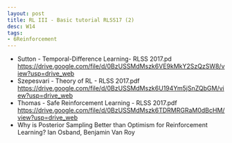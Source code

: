 ```yaml
---
layout: post
title: RL III - Basic tutorial RLSS17 (2)
desc: W14
tags:
- 6Reinforcement
---
```


* Sutton - Temporal-Difference Learning- RLSS 2017.pd
https://drive.google.com/file/d/0BzUSSMdMszk6VE9kMkY2SzQzSW8/view?usp=drive_web
* Szepesvari - Theory of RL - RLSS 2017.pdf
https://drive.google.com/file/d/0BzUSSMdMszk6U194Ym5jSnZQbGM/view?usp=drive_web
* Thomas - Safe Reinforcement Learning - RLSS 2017.pdf
https://drive.google.com/file/d/0BzUSSMdMszk6TDRMRGRaM0dBcHM/view?usp=drive_web
* Why is Posterior Sampling Better than Optimism for Reinforcement
Learning? Ian Osband, Benjamin Van Roy
